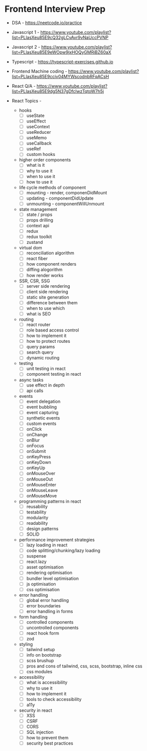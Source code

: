 # Frontend Interview Prep

- DSA - https://neetcode.io/practice
- Javascript 1 - https://www.youtube.com/playlist?list=PLlasXeu85E9cQ32gLCvAvr9vNaUccPVNP
- Javascript 2 - https://www.youtube.com/playlist?list=PLlasXeu85E9eWOpw9jxHOQyGMRiBZ60aX
- Typescript - https://typescript-exercises.github.io
- Frontend Machine coding - https://www.youtube.com/playlist?list=PLlasXeu85E9cciv04MYWscodnbRFqACsH
- React Q/A - https://www.youtube.com/playlist?list=PLlasXeu85E9dg5N37gDfclwzTqtoW7h5j

- React Topics - 
  * hooks
      * [ ] useState
      * [ ] useEffect
      * [ ] useContext
      * [ ] useReducer
      * [ ] useMemo
      * [ ] useCallback
      * [ ] useRef
      * [ ] custom hooks
  
  * higher order components
      * [ ] what is it
      * [ ] why to use it
      * [ ] when to use it
      * [ ] how to use it
  
  * life cycle methods of component
      * [ ] mounting - render, componenDidMount
      * [ ] updating - componentDidUpdate
      * [ ] unmounting - componentWillUnmount
  
  * state management
      * [ ] state / props
      * [ ] props drilling
      * [ ] context api
      * [ ] redux
      * [ ] redux toolkit
      * [ ] zustand
  
  * virtual dom
      * [ ] reconciliation algorithm
      * [ ] react fiber
      * [ ] how component renders
      * [ ] diffing alogorithm
      * [ ] how render works
  
  * SSR, CSR, SSG
      * [ ] server side rendering
      * [ ] client side rendering
      * [ ] static site generation
      * [ ] difference between them
      * [ ] when to use which
      * [ ] what is SEO
  
  * routing
      * [ ] react router
      * [ ] role based access control
      * [ ] how to implement it
      * [ ] how to protect routes
      * [ ] query params
      * [ ] search query
      * [ ] dynamic routing
  
  * testing
      * [ ] unit testing in react
      * [ ] component testing in react
  
  * async tasks
      * [ ] use effect in depth
      * [ ] api calls
  
  * events
      * [ ] event delegation
      * [ ] event bubbling
      * [ ] event capturing
      * [ ] synthetic events
      * [ ] custom events
      * [ ] onClick
      * [ ] onChange
      * [ ] onBlur
      * [ ] onFocus
      * [ ] onSubmit
      * [ ] onKeyPress
      * [ ] onKeyDown
      * [ ] onKeyUp
      * [ ] onMouseOver
      * [ ] onMouseOut
      * [ ] onMouseEnter
      * [ ] onMouseLeave
      * [ ] onMouseMove
  
  * programming patterns in react
      * [ ] reusability
      * [ ] testability
      * [ ] modularity
      * [ ] readability
      * [ ] design patterns
      * [ ] SOLID
  
  * performance improvement strategies
      * [ ] lazy loading in react
      * [ ] code splitting/chunking/lazy loading
      * [ ] suspense
      * [ ] react.lazy
      * [ ] asset optimisation
      * [ ] rendering optimisation
      * [ ] bundler level optimisation
      * [ ] js optimisation
      * [ ] css optimisation
  
  * error handling
      * [ ] global error handling
      * [ ] error boundaries
      * [ ] error handling in forms
  
  * form handling
      * [ ] controlled components
      * [ ] uncontrolled components
      * [ ] react hook form
      * [ ] zod
  
  * styling
      * [ ] tailwind setup
      * [ ] info on bootstrap
      * [ ] scss brushup
      * [ ] pros and cons of tailwind, css, scss, bootstrap, inline css
      * [ ] css modules
  
  * accessibility
      * [ ] what is accessibility
      * [ ] why to use it
      * [ ] how to implement it
      * [ ] tools to check accessibility
      * [ ] a11y
  
  * security in react
      * [ ] XSS
      * [ ] CSRF
      * [ ] CORS
      * [ ] SQL injection
      * [ ] how to prevent them
      * [ ] security best practices
